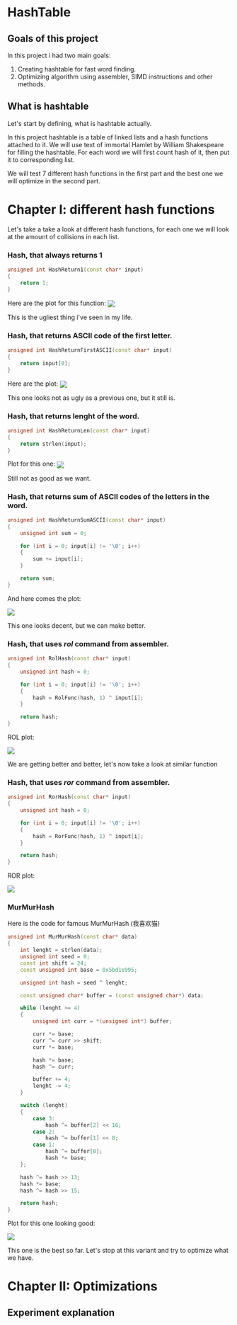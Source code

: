 # HashTable
## Goals of this project

In this project i had two main goals:
1. Creating hashtable for fast word finding.
2. Optimizing algorithm using assembler, SIMD instructions and other methods.

## What is hashtable

Let's start by defining, what is hashtable actually.

In this project hashtable is a table of linked lists and a hash functions attached to it. We will use text of immortal Hamlet by William Shakespeare for filling the hashtable. For each word we will first count hash of it, then put it to corresponding list.

We will test 7 different hash functions in the first part and the best one we will optimize in the second part.

# Chapter I: different hash functions

Let's take a take a look at different hash functions, for each one we will look at the amount of collisions in each list.

### Hash, that always returns 1

~~~C++
unsigned int HashReturn1(const char* input)
{
    return 1;
}
~~~
Here are the plot for this function:
<img align="center"  src="https://github.com/aleksplast/HashTable/blob/main/lib/Return%201%20stat.png">

This is the ugliest thing i've seen in my life.

### Hash, that returns ASCII code of the first letter.
~~~C++
unsigned int HashReturnFirstASCII(const char* input)
{
    return input[0];
}
~~~
Here are the plot:
<img align="center"  src="https://github.com/aleksplast/HashTable/blob/main/lib/FirstASCII%20stat.png">

This one looks not as ugly as a previous one, but it still is.
### Hash, that returns lenght of the word.
~~~C++
unsigned int HashReturnLen(const char* input)
{
    return strlen(input);
}
~~~

Plot for this one:
<img align="center"  src="https://github.com/aleksplast/HashTable/blob/main/lib/StrlenStat.png">

Still not as good as we want.

### Hash, that returns sum of ASCII codes of the letters in the word.
~~~C++
unsigned int HashReturnSumASCII(const char* input)
{
    unsigned int sum = 0;

    for (int i = 0; input[i] != '\0'; i++)
    {
        sum += input[i];
    }

    return sum;
}
~~~

And here comes the plot:

<img align="center"  src="https://github.com/aleksplast/HashTable/blob/main/lib/ASCIIsum.png">

This one looks decent, but we can make better.

### Hash, that uses $rol$ command from assembler.
~~~C++
unsigned int RolHash(const char* input)
{
    unsigned int hash = 0;

    for (int i = 0; input[i] != '\0'; i++)
    {
        hash = RolFunc(hash, 1) ^ input[i];
    }

    return hash;
}
~~~

ROL plot:

<img align="center"  src="https://github.com/aleksplast/HashTable/blob/main/lib/Rolstat.png">

We are getting better and better, let's now take a look at similar function

### Hash, that uses $ror$ command from assembler.
~~~C++
unsigned int RorHash(const char* input)
{
    unsigned int hash = 0;

    for (int i = 0; input[i] != '\0'; i++)
    {
        hash = RorFunc(hash, 1) ^ input[i];
    }

    return hash;
}
~~~

ROR plot:

<img align="center"  src="https://github.com/aleksplast/HashTable/blob/main/lib/Rorstat.png">

### MurMurHash

Here is the code for famous MurMurHash (我喜欢猫)
~~~C++
unsigned int MurMurHash(const char* data)
{
    int lenght = strlen(data);
    unsigned int seed = 0;
    const int shift = 24;
    const unsigned int base = 0x5bd1e995;

    unsigned int hash = seed ^ lenght;

    const unsigned char* buffer = (const unsigned char*) data;

    while (lenght >= 4)
    {
        unsigned int curr = *(unsigned int*) buffer;

        curr *= base;
        curr ^= curr >> shift;
        curr *= base;

        hash *= base;
        hash ^= curr;

        buffer += 4;
        lenght -= 4;
    }

    switch (lenght)
    {
        case 3:
            hash ^= buffer[2] << 16;
        case 2:
            hash ^= buffer[1] << 8;
        case 1:
            hash ^= buffer[0];
            hash *= base;
    };

    hash ^= hash >> 13;
    hash *= base;
    hash ^= hash >> 15;

    return hash;
}
~~~

Plot for this one looking good:

<img align="center"  src="https://github.com/aleksplast/HashTable/blob/main/lib/MurMurStat.png">

This one is the best so far. Let's stop at this variant and try to optimize what we have.

# Chapter II: Optimizations

## Experiment explanation



